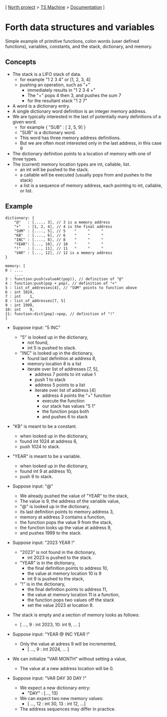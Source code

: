 [ [North project](../../README.md) > [TS Machine](../README.md) > [Documentation](README.md) ]

# Forth data structures and variables

Simple example of primitive functions,
colon words (user defined functions),
variables, constants, and the stack,
dictionary, and memory.

## Concepts

- The stack is a LIFO stack of data.
  - for example "1 2 3 4" or [1, 2, 3, 4]
  - pushing an operation, such as "+"
    - immediately results in "1 2 3 4 +"
    - The "+" pops 4 then 3, and pushes the sum 7
    - for the resultant stack "1 2 7"
- A word is a dictionary entry.
- A single dictionary word definition is an integer memory address.
- We are typically interested in the last of potentially many definitions of a given word.
  - for example { "SUB" : [ 2, 5, 9] }
  - "SUB" is a dictionary word.
  - This word has three memory address definitions.
  - But we are often most interested only in the last address, in this case 9
- The dictionary definition points to a location of memory with one of three types.
- The (current) memory location types are int, callable, list.
  - an int will be pushed to the stack.
  - a callable will be executed (usually pops from and pushes to the stack)
  - a list is a sequence of memory address, each pointing to int, callable, or list.

## Example

```
dictionary: {
    "@"   : [...., 3], // 3 is a memory address
    "+"   : [1, 2, 4], // 4 is the final address
    "SUM" : [...., 5], // 5    "     "     "
    "KB"  : [...., 6], // 6    "     "     "
    "INC" : [...., 8], // 8    "     "     "
    "YEAR": [..., 10], // 10   "     "     "
    "!"   : [..., 11], // 11   "     "     "
    "VAR" : [..., 12], // 12 is a memory address
}
```

```
memory: [
0 : ....
    ....
3 : function:push(valueAt(pop)), // definition of "@"
4 : function:push(pop + pop), // definition of "+"
5 : list_of_addresses[4], // "SUM" points to function above
6 : int 1024,
7 : int    1,
8 : list_of_addresses[7, 5]
9 : int 1999,
10: int    9,
11: function:dict[pop]->pop, // definition of "!"
]
```

- Suppose input: "5 INC"

  - "5" is looked up in the dictionary,
    - not found,
    - int 5 is pushed to stack.
  - "INC" is looked up in the dictionary,
    - found last definition at address 8,
    - memory location 8 is a list
    - iterate over list of addresses [7, 5],
      - address 7 points to int value 1
      - push 1 to stack
      - address 5 points to a list
      - iterate over list of address [4]
        - address 4 points the "+" function
        - execute the function
        - our stack has values "5 1"
        - the function pops both
        - and pushes 6 to stack

- "KB" is meant to be a constant.

  - when looked up in the dictionary,
  - found int 1024 at address 6,
  - push 1024 to stack.

- "YEAR" is meant to be a variable.

  - when looked up in the dictionary,
  - found int 9 at address 10,
  - push 9 to stack.

- Suppose input: "@"

  - We already pushed the value of "YEAR" to the stack,
  - The value is 9, the address of the variable value,
  - "@" is looked up in the dictionary,
  - its last definition points to memory address 3,
  - memory at address 3 contains a function,
  - the function pops the value 9 from the stack,
  - the function looks up the value at address 9,
  - and pushes 1999 to the stack.

- Suppose input: "2023 YEAR !"

  - "2023" is not found in the dictionary,
    - int 2023 is pushed to the stack.
  - "YEAR" is in the dictionary,
    - the final definition points to address 10,
    - the value at memory location 10 is 9
    - int 9 is pushed to the stack,
  - "!" is in the dictionary,
    - the final definition points to address 11,
    - the value at memory location 11 is a function,
    - the function pops two values off the stack
    - set the value 2023 at location 9.

- The stack is empty and a section of memory looks as follows:

  - [ ..., 9 : int 2023, 10: int 9, ... ]

- Suppose input: "YEAR @ INC YEAR !"

  - Only the value at adress 9 will be incremented,
    - [ ..., 9 : int 2024, ... ]

- We can initialize "VAR MONTH" without setting a value,

  - The value at a new address location will be 0.

- Suppose input: "VAR DAY 30 DAY !"
  - We expect a new dictionary entry:
    - "DAY" : [..., 13]
  - We can expect two new memory values:
    - [ ..., 12 : int 30, 13 : int 12, ...]
  - The address sequences may differ in practice.
